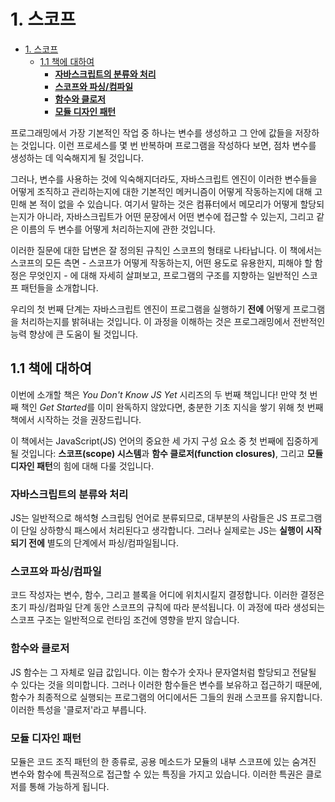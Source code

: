 # 1. 스코프

- [1. 스코프](#1-스코프)
  - [1.1 책에 대하여](#11-책에-대하여)
    - [**자바스크립트의 분류와 처리**](#자바스크립트의-분류와-처리)
    - [**스코프와 파싱/컴파일**](#스코프와-파싱컴파일)
    - [**함수와 클로저**](#함수와-클로저)
    - [**모듈 디자인 패턴**](#모듈-디자인-패턴)

프로그래밍에서 가장 기본적인 작업 중 하나는 변수를 생성하고 그 안에 값들을 저장하는 것입니다. 이런 프로세스를 몇 번 반복하며 프로그램을 작성하다 보면, 점차 변수를 생성하는 데 익숙해지게 될 것입니다.

그러나, 변수를 사용하는 것에 익숙해지더라도, 자바스크립트 엔진이 이러한 변수들을 어떻게 조직하고 관리하는지에 대한 기본적인 메커니즘이 어떻게 작동하는지에 대해 고민해 본 적이 없을 수 있습니다. 여기서 말하는 것은 컴퓨터에서 메모리가 어떻게 할당되는지가 아니라, 자바스크립트가 어떤 문장에서 어떤 변수에 접근할 수 있는지, 그리고 같은 이름의 두 변수를 어떻게 처리하는지에 관한 것입니다.

이러한 질문에 대한 답변은 잘 정의된 규칙인 스코프의 형태로 나타납니다. 이 책에서는 스코프의 모든 측면 - 스코프가 어떻게 작동하는지, 어떤 용도로 유용한지, 피해야 할 함정은 무엇인지 - 에 대해 자세히 살펴보고, 프로그램의 구조를 지향하는 일반적인 스코프 패턴들을 소개합니다.

우리의 첫 번째 단계는 자바스크립트 엔진이 프로그램을 실행하기 **전에** 어떻게 프로그램을 처리하는지를 밝혀내는 것입니다. 이 과정을 이해하는 것은 프로그래밍에서 전반적인 능력 향상에 큰 도움이 될 것입니다.

## 1.1 책에 대하여

이번에 소개할 책은 *You Don't Know JS Yet* 시리즈의 두 번째 책입니다! 만약 첫 번째 책인 *Get Started*를 이미 완독하지 않았다면, 충분한 기초 지식을 쌓기 위해 첫 번째 책에서 시작하는 것을 권장드립니다.

이 책에서는 JavaScript(JS) 언어의 중요한 세 가지 구성 요소 중 첫 번째에 집중하게 될 것입니다: **스코프(scope) 시스템**과 **함수 클로저(function closures)**, 그리고 **모듈 디자인 패턴**의 힘에 대해 다룰 것입니다.

### **자바스크립트의 분류와 처리**

JS는 일반적으로 해석형 스크립팅 언어로 분류되므로, 대부분의 사람들은 JS 프로그램이 단일 상하향식 패스에서 처리된다고 생각합니다. 그러나 실제로는 JS는 **실행이 시작되기 전에** 별도의 단계에서 파싱/컴파일됩니다.

### **스코프와 파싱/컴파일**

코드 작성자는 변수, 함수, 그리고 블록을 어디에 위치시킬지 결정합니다. 이러한 결정은 초기 파싱/컴파일 단계 동안 스코프의 규칙에 따라 분석됩니다. 이 과정에 따라 생성되는 스코프 구조는 일반적으로 런타임 조건에 영향을 받지 않습니다.

### **함수와 클로저**

JS 함수는 그 자체로 일급 값입니다. 이는 함수가 숫자나 문자열처럼 할당되고 전달될 수 있다는 것을 의미합니다. 그러나 이러한 함수들은 변수를 보유하고 접근하기 때문에, 함수가 최종적으로 실행되는 프로그램의 어디에서든 그들의 원래 스코프를 유지합니다. 이러한 특성을 '클로저'라고 부릅니다.

### **모듈 디자인 패턴**

모듈은 코드 조직 패턴의 한 종류로, 공용 메소드가 모듈의 내부 스코프에 있는 숨겨진 변수와 함수에 특권적으로 접근할 수 있는 특징을 가지고 있습니다. 이러한 특권은 클로저를 통해 가능하게 됩니다.